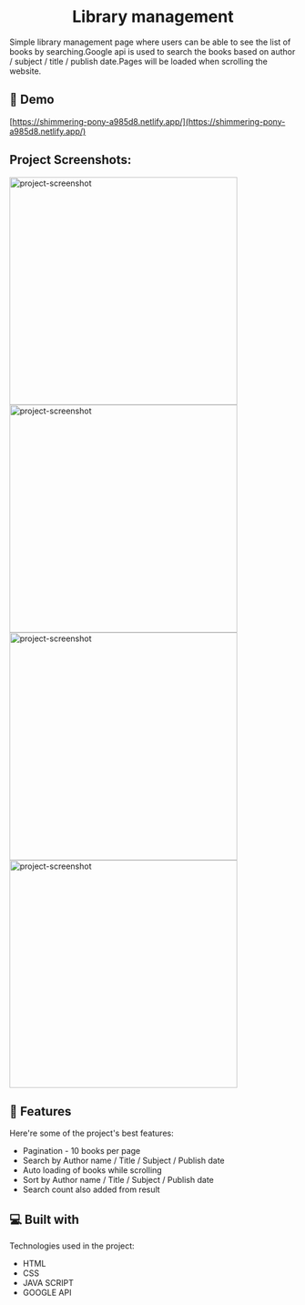 <h1 align="center" id="title">Library management</h1>

<p id="description">Simple library management page where users can be able to see the list of books by searching.Google api is used to search the books based on author / subject / title / publish date.Pages will be loaded when scrolling the website.</p>

<h2>🚀 Demo</h2>

[https://shimmering-pony-a985d8.netlify.app/](https://shimmering-pony-a985d8.netlify.app/)

<h2>Project Screenshots:</h2>

<img src="https://www.google.com/imgres?imgurl=https%3A%2F%2Fhips.hearstapps.com%2Fhmg-prod%2Fimages%2Fclose-up-of-tulips-blooming-in-field-royalty-free-image-1584131603.jpg%3Fcrop%3D0.630xw%3A1.00xh%3B0.186xw%2C0%26resize%3D1200%3A*&amp;tbnid=aFDD-W08Psf5UM&amp;vet=12ahUKEwjDr9DjueX-AhUW-XMBHdNbCwYQMygAegUIARDfAQ..i&amp;imgrefurl=https%3A%2F%2Fwww.housebeautiful.com%2Flifestyle%2Fgardening%2Fg13074130%2Fbeautiful-flower-images%2F&amp;docid=pxn6KoNeXNKDvM&amp;w=1200&amp;h=1196&amp;itg=1&amp;q=flower&amp;ved=2ahUKEwjDr9DjueX-AhUW-XMBHdNbCwYQMygAegUIARDfAQ" alt="project-screenshot" width="400" height="400/">

<img src="https://www.google.com/imgres?imgurl=https%3A%2F%2Fhips.hearstapps.com%2Fhmg-prod%2Fimages%2Fclose-up-of-tulips-blooming-in-field-royalty-free-image-1584131603.jpg%3Fcrop%3D0.630xw%3A1.00xh%3B0.186xw%2C0%26resize%3D1200%3A*&amp;tbnid=aFDD-W08Psf5UM&amp;vet=12ahUKEwjDr9DjueX-AhUW-XMBHdNbCwYQMygAegUIARDfAQ..i&amp;imgrefurl=https%3A%2F%2Fwww.housebeautiful.com%2Flifestyle%2Fgardening%2Fg13074130%2Fbeautiful-flower-images%2F&amp;docid=pxn6KoNeXNKDvM&amp;w=1200&amp;h=1196&amp;itg=1&amp;q=flower&amp;ved=2ahUKEwjDr9DjueX-AhUW-XMBHdNbCwYQMygAegUIARDfAQ" alt="project-screenshot" width="400" height="400/">

<img src="https://www.google.com/imgres?imgurl=https%3A%2F%2Fhips.hearstapps.com%2Fhmg-prod%2Fimages%2Fclose-up-of-tulips-blooming-in-field-royalty-free-image-1584131603.jpg%3Fcrop%3D0.630xw%3A1.00xh%3B0.186xw%2C0%26resize%3D1200%3A*&amp;tbnid=aFDD-W08Psf5UM&amp;vet=12ahUKEwjDr9DjueX-AhUW-XMBHdNbCwYQMygAegUIARDfAQ..i&amp;imgrefurl=https%3A%2F%2Fwww.housebeautiful.com%2Flifestyle%2Fgardening%2Fg13074130%2Fbeautiful-flower-images%2F&amp;docid=pxn6KoNeXNKDvM&amp;w=1200&amp;h=1196&amp;itg=1&amp;q=flower&amp;ved=2ahUKEwjDr9DjueX-AhUW-XMBHdNbCwYQMygAegUIARDfAQ" alt="project-screenshot" width="400" height="400/">

<img src="https://www.google.com/imgres?imgurl=https%3A%2F%2Fhips.hearstapps.com%2Fhmg-prod%2Fimages%2Fclose-up-of-tulips-blooming-in-field-royalty-free-image-1584131603.jpg%3Fcrop%3D0.630xw%3A1.00xh%3B0.186xw%2C0%26resize%3D1200%3A*&amp;tbnid=aFDD-W08Psf5UM&amp;vet=12ahUKEwjDr9DjueX-AhUW-XMBHdNbCwYQMygAegUIARDfAQ..i&amp;imgrefurl=https%3A%2F%2Fwww.housebeautiful.com%2Flifestyle%2Fgardening%2Fg13074130%2Fbeautiful-flower-images%2F&amp;docid=pxn6KoNeXNKDvM&amp;w=1200&amp;h=1196&amp;itg=1&amp;q=flower&amp;ved=2ahUKEwjDr9DjueX-AhUW-XMBHdNbCwYQMygAegUIARDfAQ" alt="project-screenshot" width="400" height="400/">

  
  
<h2>🧐 Features</h2>

Here're some of the project's best features:

*   Pagination - 10 books per page
*   Search by Author name / Title / Subject / Publish date
*   Auto loading of books while scrolling
*   Sort by Author name / Title / Subject / Publish date
*   Search count also added from result

  
  
<h2>💻 Built with</h2>

Technologies used in the project:

*   HTML
*   CSS
*   JAVA SCRIPT
*   GOOGLE API
